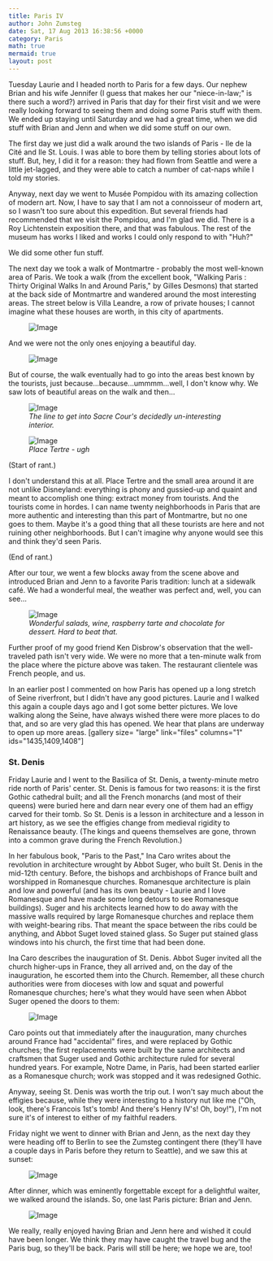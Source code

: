 ```yaml
---
title: Paris IV
author: John Zumsteg
date: Sat, 17 Aug 2013 16:38:56 +0000
category: Paris
math: true
mermaid: true
layout: post
---
```

Tuesday Laurie and I headed north to Paris for a few days. Our nephew Brian and his wife Jennifer (I guess that makes her our "niece-in-law;" is there such a word?) arrived in Paris that day for their first visit and we were really looking forward to seeing them and doing some Paris stuff with them. We ended up staying until Saturday and we had a great time, when we did stuff with Brian and Jenn and when we did some stuff on our own. 

The first day we just did a walk around the two islands of Paris - Ile de la Cité and Ile St. Louis. I was able to bore them by telling stories about lots of stuff. But, hey, I did it for a reason: they had flown from Seattle and were a little jet-lagged, and they were able to catch a number of cat-naps while I told my stories. 

Anyway, next day we went to Musée Pompidou with its amazing collection of modern art. Now, I have to say that I am not a connoisseur of modern art, so I wasn't too sure about this expedition. But several friends had recommended that we visit the Pompidou, and I'm glad we did. There is a Roy Lichtenstein exposition there, and that was fabulous. The rest of the museum has works I liked and works I could only respond to with "Huh?"

We did some other fun stuff.

The next day we took a walk of Montmartre - probably the most well-known area of Paris. We took a walk (from the excellent book, "Walking Paris : Thirty Original Walks In and Around Paris," by Gilles Desmons) that started at the back side of Montmartre and wandered around the most interesting areas. The street below is Villa Leandre,  a row of private houses; I cannot imagine what these houses are worth, in this city of apartments. 
<figure>
	<img src="{{"/assets/images/2013/08/DSC03792.jpg" | prepend: site.baseurl | prepend: site.url }}" alt="Image" />
	<figcaption></figcaption>
</figure>


And we were not the only ones enjoying a beautiful day.
<figure>
	<img src="{{"/assets/images/2013/08/DSC03785.jpg" | prepend: site.baseurl | prepend: site.url }}" alt="Image" />
	<figcaption></figcaption>
</figure>



But of course, the walk eventually had to go into the areas best known by the tourists, just because...because...ummmm...well, I don't know why. We saw lots of beautiful areas on the walk and then...

<figure>
	<img src="{{"/assets/images/2013/08/DSC03809.jpg" | prepend: site.baseurl | prepend: site.url }}" alt="Image" />
	<figcaption><em>The line to get into Sacre Cour's decidedly un-interesting interior.</em></figcaption>
</figure>

<figure>
	<img src="{{"/assets/images/2013/08/DSC03811.jpg" | prepend: site.baseurl | prepend: site.url }}" alt="Image" />
	<figcaption><em>Place Tertre - ugh</em></figcaption>
</figure>



(Start of rant.)

I don't understand this at all. Place Tertre and the small area around it are not unlike Disneyland: everything is phony and gussied-up and quaint and meant to accomplish one thing: extract money from tourists. And the tourists come in hordes. I can name twenty neighborhoods in Paris that are more authentic and interesting than this part of Montmartre, but no one goes to them. Maybe it's a good thing that all these tourists are here and not ruining other neighborhoods. But I can't imagine why anyone would see this and think they'd seen Paris.

(End of rant.)

After our tour, we went a few blocks away from the scene above and introduced Brian and Jenn to a favorite Paris tradition: lunch at a sidewalk café. We had a wonderful meal, the weather was perfect and, well, you can see...
<figure>
	<img src="{{"/assets/images/2013/08/DSC03814.jpg" | prepend: site.baseurl | prepend: site.url }}" alt="Image" />
	<figcaption><em>Wonderful salads, wine, raspberry tarte and chocolate for dessert. Hard to beat that.</em></figcaption>
</figure>


Further proof of my good friend Ken Disbrow's observation that the well-traveled path isn't very wide. We were no more that a ten-minute walk from the place where the picture above was taken. The restaurant clientele was French people, and us.

In an earlier post I commented on how Paris has opened up a long stretch of Seine riverfront, but I didn't have any good pictures. Laurie and I walked this again a couple days ago and I got some better pictures. We love walking along the Seine, have always wished there were more places to do that, and so are very glad this has opened. We hear that plans are underway to open up more areas.
[gallery size= "large" link="files" columns="1" ids="1435,1409,1408"]
<h3>St. Denis</h3>
Friday Laurie and I went to the Basilica of St. Denis, a twenty-minute metro ride north of Paris' center. St. Denis is famous for two reasons: it is the first Gothic cathedral built; and all the French monarchs (and most of their queens) were buried here and darn near every one of them had an effigy carved for their tomb. So St. Denis is a lesson in architecture and a lesson in art history, as we see the effigies change from medieval rigidity to Renaissance beauty. (The kings and queens themselves are gone, thrown into a common grave during the French Revolution.)

In her fabulous book, "Paris to the Past," Ina Caro writes about the revolution in architecture wrought by Abbot Suger, who built St. Denis in the mid-12th century. Before, the bishops and archbishops of France built and worshipped in Romanesque churches. Romanesque architecture is plain and low and powerful (and has its own beauty - Laurie and I love Romanesque and have made some long detours to see Romanesque buildings). Suger and his architects learned how to do away with the massive walls required by large Romanesque churches and replace them with weight-bearing ribs. That meant the space between the ribs could be anything, and Abbot Suget loved stained glass. So Suger put stained glass windows into his church, the first time that had been done.

Ina Caro describes the inauguration of St. Denis. Abbot Suger invited all the church higher-ups in France, they all arrived and, on the day of the inauguration, he escorted them into the Church. Remember, all these church authorities were from dioceses with low and squat and powerful Romanesque churches; here's what they would have seen when Abbot Suger opened the doors to them:
<figure>
	<img src="{{"/assets/images/2013/08/MG_0050.jpg" | prepend: site.baseurl | prepend: site.url }}" alt="Image" />
	<figcaption></figcaption>
</figure>


Caro points out that immediately after the inauguration, many churches around France had "accidental" fires, and were replaced by Gothic churches; the first replacements were built by the same architects and craftsmen that Suger used and Gothic architecture ruled for several hundred years. For example, Notre Dame, in Paris, had been started earlier as a Romanesque church; work was stopped and it was redesigned Gothic.

Anyway, seeing St. Denis was worth the trip out. I won't say much about the effigies because, while they were interesting to a history nut like me ("Oh, look, there's Francois 1st's tomb! And there's Henry IV's! Oh, boy!"), I'm not sure it's of interest to either of my faithful readers.

Friday night we went to dinner with Brian and Jenn, as the next day they were heading off to Berlin to see the Zumsteg contingent there (they'll have a couple days in Paris before they return to Seattle), and we saw this at sunset:
<figure>
	<img src="{{"/assets/images/2013/08/DSC03818.jpg" | prepend: site.baseurl | prepend: site.url }}" alt="Image" />
	<figcaption></figcaption>
</figure>



After dinner, which was eminently forgettable except for a delightful waiter, we walked around the islands. So, one last Paris picture: Brian and Jenn.
<figure>
	<img src="{{"/assets/images/2013/08/DSC03822.jpg" | prepend: site.baseurl | prepend: site.url }}" alt="Image" />
	<figcaption></figcaption>
</figure>



We really, really enjoyed having Brian and Jenn here and wished it could have been longer. We think they may have caught the travel bug and the Paris bug, so they'll be back. Paris will still be here; we hope we are, too!

